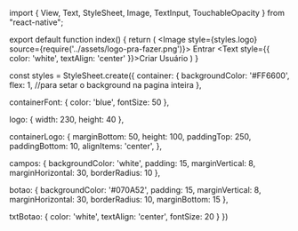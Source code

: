 import { View, Text, StyleSheet, Image, TextInput, TouchableOpacity } from "react-native";

export default function index() {
  return (
    <View style={styles.container}>
      <View style={styles.containerLogo}>
        <Image style={styles.logo} source={require('../assets/logo-pra-fazer.png')}></Image>
      </View>
      <TextInput placeholder="E-mail" style={styles.campos}>
      </TextInput>
      <TextInput placeholder="Senha" style={styles.campos}>
      </TextInput>
      <TouchableOpacity style={styles.botao}>
        <Text style={styles.txtBotao} >Entrar</Text>
      </TouchableOpacity>
      <TouchableOpacity>
        <Text style={{ color: 'white', textAlign: 'center' }}>Criar Usuário</Text>
      </TouchableOpacity>
    </View>
  )
}

const styles = StyleSheet.create({
  container: {
    backgroundColor: '#FF6600',
    flex: 1, //para setar o background na pagina inteira
  },

  containerFont: {
    color: 'blue',
    fontSize: 50
  },

  logo: {
    width: 230,
    height: 40
  },

  containerLogo: {
    marginBottom: 50,
    height: 100,
    paddingTop: 250,
    paddingBottom: 10,
    alignItems: 'center',
  },

  campos: {
    backgroundColor: 'white',
    padding: 15,
    marginVertical: 8,
    marginHorizontal: 30,
    borderRadius: 10
  },

  botao: {
    backgroundColor: '#070A52',
    padding: 15,
    marginVertical: 8,
    marginHorizontal: 30,
    borderRadius: 10,
    marginBottom: 15
  },

  txtBotao: {
    color: 'white',
    textAlign: 'center',
    fontSize: 20
  }
})

